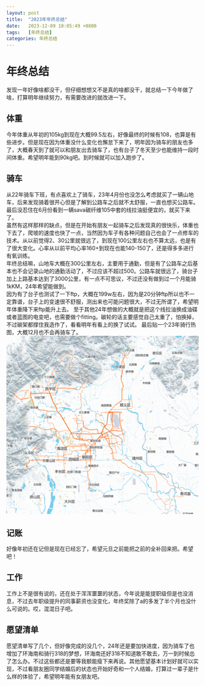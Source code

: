 ```yaml
---
layout: post
title:  "2023年年终总结"
date:   2023-12-09 10:05:49 +0800
tags:   [年终总结]
categories: 年终总结
---
```


# 年终总结

发现一年好像啥都没干，但仔细想想又不是真的啥都没干，就总结一下今年做了啥，打算明年继续努力，有需要改进的就改进一下。

## 体重

今年体重从年初的105kg到现在大概99.5左右，好像最终的时候有108，也算是有些进步。但是现在因为体重没什么变化也懈怠下来了，明年因为骑车的朋友也多了，大概春天到了就可以和朋友出去骑车了，也有台子了冬天至少也能维持一段时间体重。希望明年能到90kg吧。到时候就可以加入跑步了。

## 骑车

从22年骑车下班，有点喜欢上了骑车，23年4月份也没怎么考虑就买了一辆山地车，后来发现骑着很开心但是了解到公路车之后就不太舒服，一直也想买公路车。最后没忍住在6月份看到一辆sava碳纤维105中套的线拉油挺便宜的，就买下来了。\
虽然有这样那样的缺点，但是在开始有朋友一起骑车之后发现真的很快乐，体重也下去了，爬坡的速度也快了一点，当然因为车子有各种问题自己也会了一点修车的技术。从以前觉得2、30公里就很远了，到现在100公里左右也不算太远，也是有了很大变化。心率从以前平均心率160+到现在也能140-150了，还是得多多进行有氧训练。\
年终总结嘛，山地车大概在300公里左右，主要用于通勤，但是有了公路车之后基本也不会记录山地的通勤活动了，不过应该不超过500。公路车就很远了，骑台子加上上路基本达到了3000公里，有一点不可思议，不过还没有做到过一个月能骑1kKM，24年希望能做到。\
因为有了台子也测试了一下ftp，大概在199w左右，因为是20分钟ftp所以也不一定靠谱，台子上的变速很不舒服，测出来也可能问题很大，不过无所谓了，希望明年体重降下来ftp能升上去。
至于其他24年想做的大概就是把这个线拉油换成油碟或者蓝图的电变吧，也需要做个fitting。碳轮的话主要感觉自己太重了，怕换掉，不过碳架都撑住我造作了，看看明年有看上的换了试试。
最后贴一个23年骑行热图，大概12月也不会再骑车了。
![23年骑车热图](/assets/images/23年年终总结/23年骑车热图.jpg)

## 记账

好像年初还在记但是现在已经忘了，希望元旦之前能把之前的全补回来把。希望吧！

## 工作

工作上不是很有说的，还在处于浑浑噩噩的状态，今年说是能提职级但是也没消息，不过去年职级提升的同事薪资也没变化，年终奖除了a的多发了半个月也没什么可说的。哎，混混日子吧。

## 愿望清单

愿望清单写了几个，但好像完成的没几个，24年还是要加快进度，因为骑车了也增加了环海南和骑行318的梦想，环海南还好318不知道敢不敢去，万一到时候怂了怎么办。不过这些都还是要等我额能瘦下来再说。其他愿望基本计划好就可以实现，不过看朋友圈同学结婚后的状态也开始好奇和一个人结婚，打算过一辈子是什么样的体验了，希望明年能有女朋友吧。